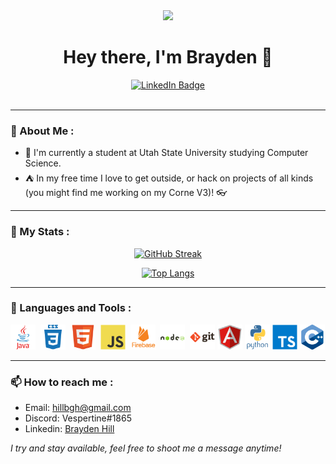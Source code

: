 <!--
**Vespertine112/Vespertine112** is a ✨ _special_ ✨ repository because its `README.md` (this file) appears on your GitHub profile.

Here are some ideas to get you started:

- 🔭 I’m currently working on ...
- 🌱 I’m currently learning ...
- 👯 I’m looking to collaborate on ...
- 🤔 I’m looking for help with ...
- 💬 Ask me about ...
- 📫 How to reach me: ...
- 😄 Pronouns: ...
- ⚡ Fun fact: ...
-->

<div id="header" align="center">
    <img src="https://media.giphy.com/media/qgQUggAC3Pfv687qPC/giphy.gif" width="300em"/>
</div>

<h1 align="center">Hey there, I'm Brayden 👋</h1>

<div id="badges" align="center">
  <a href="https://www.linkedin.com/in/brayden-hill/">
    <img src="https://img.shields.io/badge/LinkedIn-blue?style=for-the-badge&logo=linkedin&logoColor=white" alt="LinkedIn Badge"/>
  </a>
</div>
<div align="center">
  <img  align="center" src="https://komarev.com/ghpvc/?username=Vespertine112&style=flat-square&color=blue" alt=""/>
</div>

---

### 🌄 About Me :

- 📖 I'm currently a student at Utah State University studying Computer Science.
- ⛺ In my free time I love to get outside, or hack on projects of all kinds (you might find me working on my Corne V3)! 👓

---

### 🔭 My Stats :
<div align="center">

[![GitHub Streak](http://github-readme-streak-stats.herokuapp.com?user=Vespertine112&theme=nightowl&date_format=M%20j%5B%2C%20Y%5D&fire=DD5852)](https://git.io/streak-stats)

[![Top Langs](https://github-readme-stats.vercel.app/api/top-langs/?username=Vespertine112&layout=compact&theme=nightowl)](https://github.com/anuraghazra/github-readme-stats)
</div>

---
### 🔧 Languages and Tools :

<div>
  <img src="https://github.com/devicons/devicon/blob/master/icons/java/java-original-wordmark.svg" title="Java" alt="Java" width="40" height="40"/>&nbsp;
  <img src="https://github.com/devicons/devicon/blob/master/icons/css3/css3-plain-wordmark.svg"  title="CSS3" alt="CSS" width="40" height="40"/>&nbsp;
  <img src="https://github.com/devicons/devicon/blob/master/icons/html5/html5-original.svg" title="HTML5" alt="HTML" width="40" height="40"/>&nbsp;
  <img src="https://github.com/devicons/devicon/blob/master/icons/javascript/javascript-original.svg" title="JavaScript" alt="JavaScript" width="40" height="40"/>&nbsp;
  <img src="https://github.com/devicons/devicon/blob/master/icons/firebase/firebase-plain-wordmark.svg" title="Firebase" alt="Firebase" width="40" height="40"/>&nbsp;
  <img src="https://github.com/devicons/devicon/blob/master/icons/nodejs/nodejs-original-wordmark.svg" title="NodeJS" alt="NodeJS" width="40" height="40"/>&nbsp;
  <img src="https://github.com/devicons/devicon/blob/master/icons/git/git-original-wordmark.svg" title="Git" **alt="Git" width="40" height="40"/>
  <img src="https://github.com/devicons/devicon/blob/master/icons/angularjs/angularjs-original.svg" title="Angular" **alt="Angular" width="40" height="40"/>
  <img src="https://github.com/devicons/devicon/blob/master/icons/python/python-original-wordmark.svg" title="Python" **alt="Python" width="40" height="40"/>
  <img src="https://github.com/devicons/devicon/blob/master/icons/typescript/typescript-original.svg" title="TypeScript" **alt="TypeScript" width="40" height="40"/>
  <img src="https://github.com/devicons/devicon/blob/master/icons/cplusplus/cplusplus-original.svg" title="C++" **alt="C++" width="40" height="40"/>
  

</div>

---

### 📫 How to reach me :
- Email: hillbgh@gmail.com
- Discord: Vespertine#1865
- Linkedin: <a href="https://www.linkedin.com/in/brayden-hill/">Brayden Hill</a>

<em> I try and stay available, feel free to shoot me a message anytime!</em>
